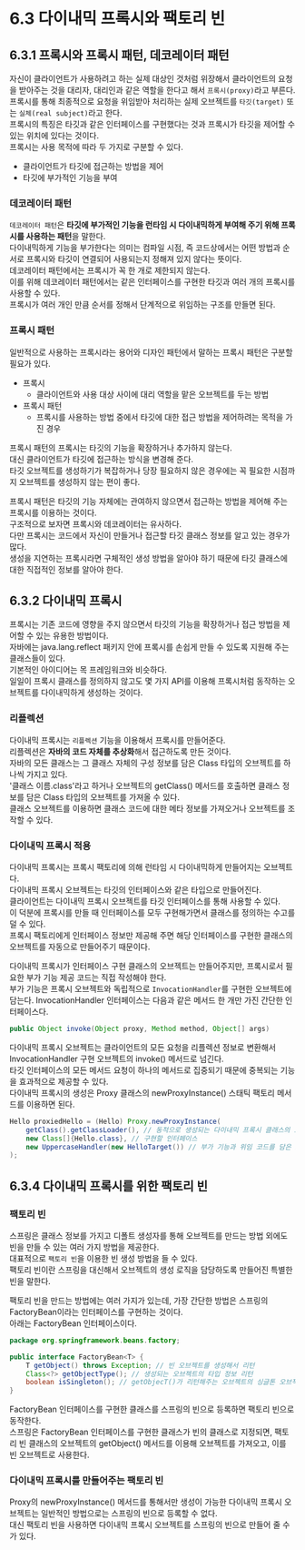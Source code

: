# 6.3 다이내믹 프록시와 팩토리 빈

## 6.3.1 프록시와 프록시 패턴, 데코레이터 패턴

자신이 클라이언트가 사용하려고 하는 실제 대상인 것처럼 위장해서 클라이언트의 요청을 받아주는 것을 대리자, 대리인과 같은 역할을 한다고 해서 `프록시(proxy)`라고 부른다.  
프록시를 통해 최종적으로 요청을 위임받아 처리하는 실제 오브젝트를 `타깃(target)` 또는 `실체(real subject)`라고 한다.  
프록시의 특징은 타깃과 같은 인터페이스를 구현했다는 것과 프록시가 타깃을 제어할 수 있는 위치에 있다는 것이다.  
프록시는 사용 목적에 따라 두 가지로 구분할 수 있다.

- 클라이언트가 타깃에 접근하는 방법을 제어
- 타깃에 부가적인 기능을 부여

### 데코레이터 패턴

`데코레이터 패턴`은 **타깃에 부가적인 기능을 런타임 시 다이내믹하게 부여해 주기 위해 프록시를 사용하는 패턴**을 말한다.  
다이내믹하게 기능을 부가한다는 의미는 컴파일 시점, 즉 코드상에서는 어떤 방법과 순서로 프록시와 타깃이 연결되어 사용되는지 정해져 있지 않다는 뜻이다.  
데코레이터 패턴에서는 프록시가 꼭 한 개로 제한되지 않는다.  
이를 위해 데코레이터 패턴에서는 같은 인터페이스를 구현한 타깃과 여러 개의 프록시를 사용할 수 있다.  
프록시가 여러 개인 만큼 순서를 정해서 단계적으로 위임하는 구조를 만들면 된다.

### 프록시 패턴

일반적으로 사용하는 프록시라는 용어와 디자인 패턴에서 말하는 프록시 패턴은 구분할 필요가 있다.  

- 프록시
  - 클라이언트와 사용 대상 사이에 대리 역할을 맡은 오브젝트를 두는 방법
- 프록시 패턴
  - 프록시를 사용하는 방법 중에서 타깃에 대한 접근 방법을 제어하려는 목적을 가진 경우

프록시 패턴의 프록시는 타깃의 기능을 확장하거나 추가하지 않는다.  
대신 클라이언트가 타깃에 접근하는 방식을 변경해 준다.  
타깃 오브젝트를 생성하기가 복잡하거나 당장 필요하지 않은 경우에는 꼭 필요한 시점까지 오브젝트를 생성하지 않는 편이 좋다.  

프록시 패턴은 타깃의 기능 자체에는 관여하지 않으면서 접근하는 방법을 제어해 주는 프록시를 이용하는 것이다.  
구조적으로 보자면 프록시와 데코레이터는 유사하다.  
다만 프록시는 코드에서 자신이 만들거나 접근할 타깃 클래스 정보를 알고 있는 경우가 많다.  
생성을 지연하는 프록시라면 구체적인 생성 방법을 알아야 하기 때문에 타깃 클래스에 대한 직접적인 정보를 알아야 한다.

## 6.3.2 다이내믹 프록시

프록시는 기존 코드에 영향을 주지 않으면서 타깃의 기능을 확장하거나 접근 방법을 제어할 수 있는 유용한 방법이다.  
자바에는 java.lang.reflect 패키지 안에 프록시를 손쉽게 만들 수 있도록 지원해 주는 클래스들이 있다.  
기본적인 아이디어는 목 프레임워크와 비슷하다.  
일일이 프록시 클래스를 정의하지 않고도 몇 가지 API를 이용해 프록시처럼 동작하는 오브젝트를 다이내믹하게 생성하는 것이다.

### 리플렉션

다이내믹 프록시는 `리플렉션` 기능을 이용해서 프록시를 만들어준다.  
리플렉션은 **자바의 코드 자체를 추상화**해서 접근하도록 만든 것이다.  
자바의 모든 클래스는 그 클래스 자체의 구성 정보를 담은 Class 타입의 오브젝트를 하나씩 가지고 있다.  
'클래스 이름.class'라고 하거나 오브젝트의 getClass() 메서드를 호출하면 클래스 정보를 담은 Class 타입의 오브젝트를 가져올 수 있다.  
클래스 오브젝트를 이용하면 클래스 코드에 대한 메타 정보를 가져오거나 오브젝트를 조작할 수 있다.

### 다이내믹 프록시 적용

다이내믹 프록시는 프록시 팩토리에 의해 런타임 시 다이내믹하게 만들어지는 오브젝트다.  
다이내믹 프록시 오브젝트는 타깃의 인터페이스와 같은 타입으로 만들어진다.  
클라이언트는 다이내믹 프록시 오브젝트를 타깃 인터페이스를 통해 사용할 수 있다.  
이 덕분에 프록시를 만들 때 인터페이스를 모두 구현해가면서 클래스를 정의하는 수고를 덜 수 있다.  
프록시 팩토리에게 인터페이스 정보만 제공해 주면 해당 인터페이스를 구현한 클래스의 오브젝트를 자동으로 만들어주기 때문이다.

다이내믹 프록시가 인터페이스 구현 클래스의 오브젝트는 만들어주지만, 프록시로서 필요한 부가 기능 제공 코드는 직접 작성해야 한다.  
부가 기능은 프록시 오브젝트와 독립적으로 `InvocationHandler`를 구현한 오브젝트에 담는다.
InvocationHandler 인터페이스는 다음과 같은 메서드 한 개만 가진 간단한 인터페이스다.

```java
public Object invoke(Object proxy, Method method, Object[] args)
```

다이내믹 프록시 오브젝트는 클라이언트의 모든 요청을 리플렉션 정보로 변환해서 InvocationHandler 구현 오브젝트의 invoke() 메서드로 넘긴다.  
타깃 인터페이스의 모든 메서드 요청이 하나의 메서드로 집중되기 때문에 중복되는 기능을 효과적으로 제공할 수 있다.  
다이내믹 프록시의 생성은 Proxy 클래스의 newProxyInstance() 스태틱 팩토리 메서드를 이용하면 된다.

```java
Hello proxiedHello = (Hello) Proxy.newProxyInstance(
    getClass().getClassLoader(), // 동적으로 생성되는 다이내믹 프록시 클래스의 로딩에 사용할 클래스 로더
    new Class[]{Hello.class}, // 구현할 인터페이스
    new UppercaseHandler(new HelloTarget()) // 부가 기능과 위임 코드를 담은 InvocationHandler
);
```

## 6.3.4 다이내믹 프록시를 위한 팩토리 빈

### 팩토리 빈

스프링은 클래스 정보를 가지고 디폴트 생성자를 통해 오브젝트를 만드는 방법 외에도 빈을 만들 수 있는 여러 가지 방법을 제공한다.  
대표적으로 `팩토리 빈`을 이용한 빈 생성 방법을 들 수 있다.  
팩토리 빈이란 스프링을 대신해서 오브젝트의 생성 로직을 담당하도록 만들어진 특별한 빈을 말한다.

팩토리 빈을 만드는 방법에는 여러 가지가 있는데, 가장 간단한 방법은 스프링의 FactoryBean이라는 인터페이스를 구현하는 것이다.  
아래는 FactoryBean 인터페이스이다.

```java
package org.springframework.beans.factory;

public interface FactoryBean<T> {
    T getObject() throws Exception; // 빈 오브젝트를 생성해서 리턴
    Class<?> getObjectType(); // 생성되는 오브젝트의 타입 정보 리턴
    boolean isSingleton(); // getObjecT()가 리턴해주는 오브젝트의 싱글톤 오브젝트 여부 리턴
}
```

FactoryBean 인터페이스를 구현한 클래스를 스프링의 빈으로 등록하면 팩토리 빈으로 동작한다.  
스프링은 FactoryBean 인터페이스를 구현한 클래스가 빈의 클래스로 지정되면, 팩토리 빈 클래스의 오브젝트의 getObject() 메서드를 이용해 오브젝트를 가져오고, 이를 빈 오브젝트로 사용한다.

### 다이내믹 프록시를 만들어주는 팩토리 빈

Proxy의 newProxyInstance() 메서드를 통해서만 생성이 가능한 다이내믹 프록시 오브젝트는 일반적인 방법으로는 스프링의 빈으로 등록할 수 없다.  
대신 팩토리 빈을 사용하면 다이내믹 프록시 오브젝트를 스프링의 빈으로 만들어 줄 수가 있다.
